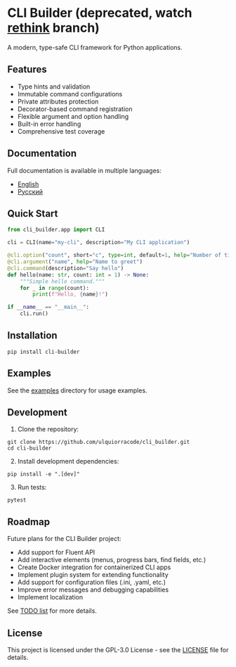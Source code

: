 # CLI Builder (deprecated, watch [rethink](https://github.com/ulquiorracode/cli_builder/edit/main) branch)

A modern, type-safe CLI framework for Python applications.

## Features

* Type hints and validation
* Immutable command configurations
* Private attributes protection
* Decorator-based command registration
* Flexible argument and option handling
* Built-in error handling
* Comprehensive test coverage

## Documentation

Full documentation is available in multiple languages:

* [English](docs/en/readme.md)
* [Русский](docs/ru/readme.md)

## Quick Start

```python
from cli_builder.app import CLI

cli = CLI(name="my-cli", description="My CLI application")

@cli.option("count", short="c", type=int, default=1, help="Number of times to greet")
@cli.argument("name", help="Name to greet")
@cli.command(description="Say hello")
def hello(name: str, count: int = 1) -> None:
    """Simple hello command."""
    for _ in range(count):
        print(f"Hello, {name}!")

if __name__ == "__main__":
    cli.run()
```

## Installation

```
pip install cli-builder
```

## Examples

See the [examples](examples/) directory for usage examples.

## Development

1. Clone the repository:

```
git clone https://github.com/ulquiorracode/cli_builder.git
cd cli-builder
```

2. Install development dependencies:

```
pip install -e ".[dev]"
```

3. Run tests:

```
pytest
```

## Roadmap

Future plans for the CLI Builder project:

* Add support for Fluent API
* Add interactive elements (menus, progress bars, find fields, etc.)
* Create Docker integration for containerized CLI apps
* Implement plugin system for extending functionality
* Add support for configuration files (.ini, .yaml, etc.)
* Improve error messages and debugging capabilities
* Implement localization

See [TODO list](docs/en/todo.md) for more details.

## License

This project is licensed under the GPL-3.0 License - see the [LICENSE](LICENSE) file for details.
